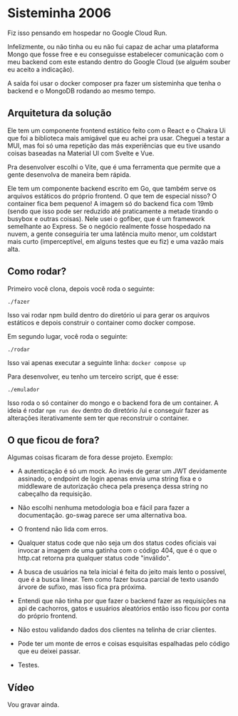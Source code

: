 # Sisteminha 2006

Fiz isso pensando em hospedar no Google Cloud Run.

Infelizmente, ou não tinha ou eu não fui capaz de achar uma plataforma Mongo que fosse free e eu conseguisse estabelecer comunicação com o meu backend com este estando dentro do Google Cloud (se alguém souber eu aceito a indicação).

A saída foi usar o docker composer pra fazer um sisteminha que tenha o backend e o MongoDB rodando ao mesmo tempo.

## Arquitetura da solução

Ele tem um componente frontend estático feito com o React e o Chakra Ui que foi a biblioteca mais amigável que eu achei pra usar. Cheguei a testar a MUI, mas foi só uma repetição das más experiências que eu tive usando coisas baseadas na Material UI com Svelte e Vue.

Pra desenvolver escolhi o Vite, que é uma ferramenta que permite que a gente desenvolva de maneira bem rápida.

Ele tem um componente backend escrito em Go, que também serve os arquivos estáticos do próprio frontend. O que tem de especial nisso? O container fica bem pequeno! A imagem só do backend fica com 19mb (sendo que isso pode ser reduzido até praticamente a metade tirando o busybox e outras coisas). Nele usei o gofiber, que é um framework semelhante ao Express. Se o negócio realmente fosse hospedado na nuvem, a gente conseguiria ter uma latência muito menor, um coldstart mais curto (imperceptível, em alguns testes que eu fiz) e uma vazão mais alta. 

## Como rodar?

Primeiro você clona, depois você roda o seguinte:

``./fazer``

Isso vai rodar npm build dentro do diretório ui para gerar os arquivos estáticos e depois construir o container como docker compose.

Em segundo lugar, você roda o seguinte:

``./rodar``

Isso vai apenas executar a seguinte linha: ``docker compose up``

Para desenvolver, eu tenho um terceiro script, que é esse:

``./emulador``

Isso roda o só container do mongo e o backend fora de um container. A ideia é rodar ``npm run dev`` dentro do diretório /ui e conseguir fazer as alterações iterativamente sem ter que reconstruir o container.

## O que ficou de fora?

Algumas coisas ficaram de fora desse projeto. Exemplo:

- A autenticação é só um mock. Ao invés de gerar um JWT devidamente assinado, o endpoint de login apenas envia uma string fixa e o middleware de autorização checa pela presença dessa string no cabeçalho da requisição.

- Não escolhi nenhuma metodologia boa e fácil para fazer a documentação. go-swag parece ser uma alternativa boa.

- O frontend não lida com erros.

- Qualquer status code que não seja um dos status codes oficiais vai invocar a imagem de uma gatinha com o código 404, que é o que o http.cat retorna pra qualquer status code "inválido".

- A busca de usuários na tela inicial é feita do jeito mais lento o possível, que é a busca linear. Tem como fazer busca parcial de texto usando árvore de sufixo, mas isso fica pra próxima.

- Entendi que não tinha por que fazer o backend fazer as requisições na api de cachorros, gatos e usuários aleatórios então isso ficou por conta do próprio frontend.

- Não estou validando dados dos clientes na telinha de criar clientes.

- Pode ter um monte de erros e coisas esquisitas espalhadas pelo código que eu deixei passar.

- Testes.

## Vídeo

Vou gravar ainda.